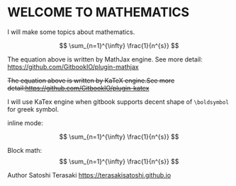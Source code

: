 # WELCOME TO MATHEMATICS

I will make some topics about mathematics.

$$ \sum_{n=1}^{\infty} \frac{1}{n^{s}} $$

The equation above is written by MathJax engine.
See more detail:
https://github.com/GitbookIO/plugin-mathjax

~~The equation above is written by KaTeX engine.See more detail:https://github.com/GitbookIO/plugin-katex~~

I will use KaTex engine when gitbook supports decent shape of `\boldsymbol` for greek symbol.

inline mode:

$$ \sum_{n=1}^{\infty} \frac{1}{n^{s}} $$

Block math:
$$
\sum_{n=1}^{\infty} \frac{1}{n^{s}}
$$

Author Satoshi Terasaki
https://terasakisatoshi.github.io
